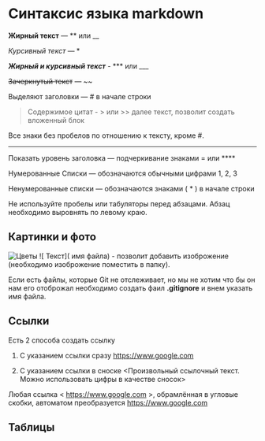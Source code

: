 # Cинтаксис языка markdown #

 **Жирный текст** — ** или  __ 

 *Курсивный текст*  — *

 ***Жирный и курсивный текст***  - *** или  ___ 

  ~~Зачеркнутый текст~~ — ~~

 Выделяют заголовки — # в начале строки

 > Содержимое цитат - > или >> далее текст,  позволит создать вложенный блок

Все знаки без пробелов по отношению к тексту, кроме #.
********************************************
Показать уровень заголовка —
подчеркивание знаками = или ****

Нумерованные Списки — обозначаются
обычными цифрами 1, 2, 3

 Ненумерованные cписки — обозначаются
знаками ( * ) в начале строки

  Не используйте пробелы или табуляторы перед абзацами.
Абзац необходимо выровнять по левому краю.

## Картинки и фото ##
![ Цветы ](1.jpeg) ![ Текст]( имя файла) - позволит добавить изоброжение (необходимо изоброжение поместить в папку).

Если есть файлы, которые Git не отслеживает, но мы не хотим что бы он нам его отоброжал необходимо создать фаил **.gitignore**  и внем указать имя файла.

## Ссылки ##

Есть 2 способа создать ссылку

1. С указанием ссылки сразу <https://www.google.com>

2. С указанием ссылки в сноске <Произвольный ссылочный текст. Можно использовать цифры в качестве сносок>

Любая ссылка < https://www.google.com >, обрамлённая в угловые скобки, автоматом преобразуется 
<https://www.google.com>

## Таблицы ##